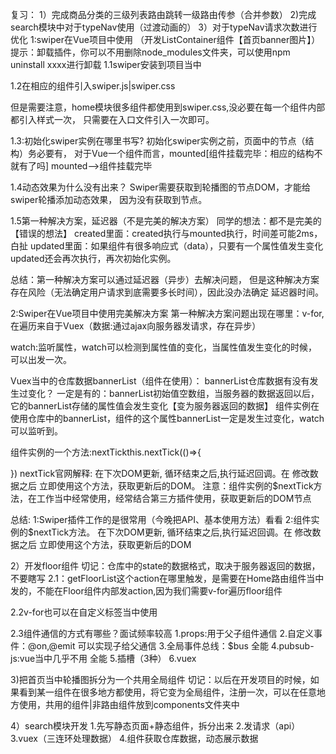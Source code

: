 复习：
1）完成商品分类的三级列表路由跳转一级路由传参（合并参数）
2)完成search模块中对于typeNav使用（过渡动画的）
3）对于typeNav请求次数进行优化
1:swiper在Vue项目中使用 （开发ListContainer组件【首页banner图片】） 提示：卸载插件，你可以不用删除node_modules文件夹，可以使用npm uninstall xxxx进行卸载 
  1.1swiper安装到项目当中

  1.2在相应的组件引入swiper.js|swiper.css

  但是需要注意，home模块很多组件都使用到swiper.css,没必要在每一个组件内部都引入样式一次， 只需要在入口文件引入一次即可。

  1.3:初始化swiper实例在哪里书写? 初始化swiper实例之前，页面中的节点（结构）务必要有， 对于Vue一个组件而言，mounted[组件挂载完毕：相应的结构不就有了吗] mounted-->组件挂载完毕

  1.4动态效果为什么没有出来？ Swiper需要获取到轮播图的节点DOM，才能给swiper轮播添加动态效果， 因为没有获取到节点。

  1.5第一种解决方案，延迟器（不是完美的解决方案） 同学的想法：都不是完美的【错误的想法】 created里面：created执行与mounted执行，时间差可能2ms，白扯   updated里面：如果组件有很多响应式（data），只要有一个属性值发生变化updated还会再次执行，再次初始化实例。

  总结：第一种解决方案可以通过延迟器（异步）去解决问题， 但是这种解决方案存在风险（无法确定用户请求到底需要多长时间），因此没办法确定 延迟器时间。

2:Swiper在Vue项目中使用完美解决方案 第一种解决方案问题出现在哪里：v-for,在遍历来自于Vuex（数据:通过ajax向服务器发请求，存在异步）

  watch:监听属性，watch可以检测到属性值的变化，当属性值发生变化的时候，可以出发一次。

  Vuex当中的仓库数据bannerList（组件在使用）： bannerList仓库数据有没有发生过变化？ 一定是有的：bannerList初始值空数组，当服务器的数据返回以后，它的bannerList存储的属性值会发生变化【变为服务器返回的数据】 组件实例在使用仓库中的bannerList，组件的这个属性bannerList一定是发生过变化，watch可以监听到。

  组件实例的一个方法:nextTickthis.nextTick(()=>{

  }) nextTick官网解释: 在下次DOM更新, 循环结束之后,执行延迟回调。在 修改数据之后 立即使用这个方法，获取更新后的DOM。 注意：组件实例的$nextTick方法，在工作当中经常使用，经常结合第三方插件使用，获取更新后的DOM节点

  总结: 1:Swiper插件工作的是很常用（今晚把API、基本使用方法）看看 2:组件实例的$nextTick方法。 在下次DOM更新, 循环结束之后,执行延迟回调。在 修改数据之后 立即使用这个方法，获取更新后的DOM

2）开发floor组件
  切记：仓库中的state的数据格式，取决于服务器返回的数据，不要瞎写
 2.1：getFloorList这个action在哪里触发，是需要在Home路由组件当中发的，不能在Floor组件内部发action,因为我们需要v-for遍历floor组件

 2.2v-for也可以在自定义标签当中使用

 2.3组件通信的方式有哪些？面试频率较高
  1.props:用于父子组件通信
  2.自定义事件：@on,@emit 可以实现子给父通信
  3.全局事件总线：$bus 全能
  4.pubsub-js:vue当中几乎不用 全能
  5.插槽（3种） 
  6.vuex

3)把首页当中轮播图拆分为一个共用全局组件
  切记：以后在开发项目的时候，如果看到某一组件在很多地方都使用，将它变为全局组件，注册一次，可以在任意地方使用，共用的组件|非路由组件放到components文件夹中

4）search模块开发
  1.先写静态页面+静态组件，拆分出来
  2.发请求（api）
  3.vuex（三连环处理数据）
  4.组件获取仓库数据，动态展示数据
  

